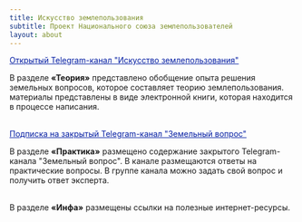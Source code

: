 ```yaml
---
title: Искусство землепользования
subtitle: Проект Национального союза землепользователей
layout: about
---
```

<div>

<a href="https://t.me/land_use_art/" target="blank" style="color: #031da3">Открытый Telegram-канал "Искусство землепользования"</a><br>

В разделе <strong>«Теория»</strong> представлено обобщение опыта решения земельных вопросов, которое составляет теорию землепользования. материалы представлены в виде электронной книги, которая находится в процессе написания.<br><br>

<a href="https://paywall.pw/kp6nnmpvla6z" target="blank" style="color: #031da3">Подписка на закрытый Telegram-канал "Земельный вопрос"</a><br>

В разделе <strong>«Практика»</strong> размещено содержание закрытого Telegram-канала "Земельный вопрос". В канале размещаются ответы на практические вопросы. В группе канала можно задать свой вопрос и получить ответ эксперта.<br><br>

В разделе <strong>«Инфа»</strong> размещены ссылки на полезные интернет-ресурсы.<br><br>

</div>
